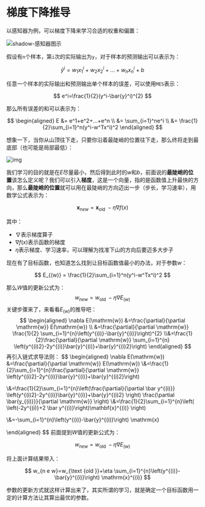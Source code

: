 # 梯度下降推导

以感知器为例，可以梯度下降来学习合适的权重和偏置：

![shadow-感知器图示](https://gitee.com/howie6879/oss/raw/master/uPic/image-20210114211230457.png)

假设有`n`个样本，第`i`次的实际输出为`y`，对于样本的预测输出可以表示为：

$$
\bar{y}^i = w_1x_1^i+w_2x_2^i+...+w_nx_n^i+b
$$

任意一个样本的实际输出和预测输出单个样本的误差，可以使用`MES`表示：

$$
e^i=\frac{1}{2}(y^i-\bar{y}^i)^{2}
$$

那么所有误差的和可以表示为：

$$
\begin{aligned}
E &= e^1+e^2+...+e^n
\\ &= \sum_{i=1}^ne^i
\\ &= \frac{1}{2}\sum_{i=1}^n(y^i-w^Tx^i)^2
\end{aligned}
$$

想象一下，当你从山顶往下走，只要你沿着最陡峭的位置往下走，那么终将走到最底部（也可能是局部最低）：

![img](https://gitee.com/howie6879/oss/raw/master/uPic/1042406-20161017221342935-1872962415.png)

我们学习的目的就是在$E$尽量最小，然后得到此时的$w$和$b$，前面说的**最陡峭的位置**该怎么定义呢？我们可以引入**梯度**，这是一个向量，指的是函数值上升最快的方向，那么**最陡峭的位置**就可以用在最陡峭的方向迈出一步（步长，学习速率），用数学公式表示为：

$$
\mathbf{x}_{n e w}=\mathbf{x}_{\text {old }}-\eta \nabla f(x)
$$

其中：

- $\nabla$表示梯度算子
- $\nabla f(x)$表示函数的梯度
- $\eta$表示梯度、学习速率，可以理解为找准下山的方向后要迈多大步子

现在有了目标函数，也知道怎么找到让目标函数值最小的办法，对于参数$w$：

$$
E_{(w)} = \frac{1}{2}\sum_{i=1}^n(y^i-w^Tx^i)^2
$$

那么$W$值的更新公式为：
$$
w_{n e w}=w_{\text {old }}-\eta \nabla E_{(w)}
$$
关键步骤来了，来看看$E_{(w)}$的推导吧：
$$
\begin{aligned}
\nabla E(\mathrm{w}) &=\frac{\partial}{\partial \mathrm{w}} E(\mathrm{w}) \\
&=\frac{\partial}{\partial \mathrm{w}} \frac{1}{2} \sum_{i=1}^{n}\left(y^{(i)}-\bar{y}^{(i)}\right)^{2}
\\&=\frac{1}{2}\frac{\partial}{\partial \mathrm{w}} \sum_{i=1}^{n}
\left(y^{(i)2}-2y^{(i)}\bar{y}^{(i)}+\bar{y}^{(i)2}\right)
\end{aligned}
$$
再引入链式求导法则：
$$
\begin{aligned}
\nabla E(\mathrm{w}) &=\frac{\partial}{\partial \mathrm{w}} E(\mathrm{w}) 
\\&=\frac{1}{2}\sum_{i=1}^{n}\frac{\partial}{\partial \mathrm{w}} 
\left(y^{(i)2}-2y^{(i)}\bar{y}^{(i)}+\bar{y}^{(i)2}\right)

\\&=\frac{1}{2}\sum_{i=1}^{n}\left(\frac{\partial}{\partial \bar y^{(i)}} 
\left(y^{(i)2}-2y^{(i)}\bar{y}^{(i)}+\bar{y}^{(i)2} \right) \frac{\partial \bar{y_{(i)}}}{\partial \mathrm{w}} \right)
\\&=\frac{1}{2}\sum_{i=1}^{n}\left(
\left(-2y^{(i)}+2 \bar y^{(i)}\right)\mathbf{x}^{(i)}
\right)

\\&=-\sum_{i=1}^{n}\left(y^{(i)}-\bar{y}^{(i)}\right) \mathrm{x}

\end{aligned}
$$
前面提到$W$值的更新公式为：

$$
w_{n e w}=w_{\text {old }}-\eta \nabla E_{(w)}
$$

将上面计算结果带入：

$$
w_{n e w}=w_{\text {old }}+\eta \sum_{i=1}^{n}\left(y^{(i)}-\bar{y}^{(i)}\right) \mathrm{x}^{(i)}
$$

参数的更新方式就这样计算出来了，其实所谓的学习，就是确定一个目标函数用一定的计算方法让其算出最优的参数。